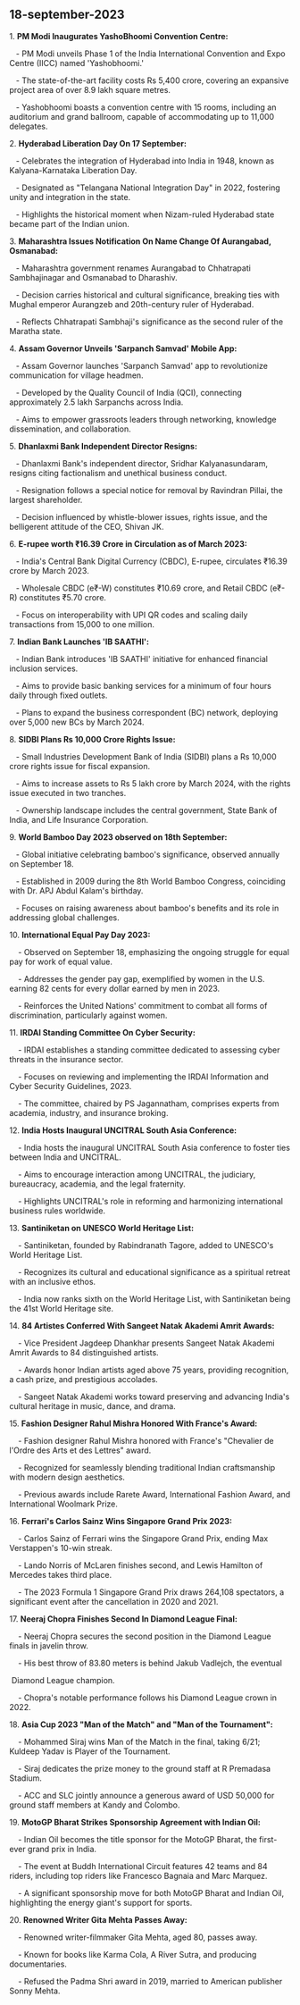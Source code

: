 ## 18-september-2023

1\. **PM Modi Inaugurates YashoBhoomi Convention Centre:**

   - PM Modi unveils Phase 1 of the India International Convention and Expo Centre (IICC) named 'Yashobhoomi.'

   - The state-of-the-art facility costs Rs 5,400 crore, covering an expansive project area of over 8.9 lakh square metres.

   - Yashobhoomi boasts a convention centre with 15 rooms, including an auditorium and grand ballroom, capable of accommodating up to 11,000 delegates.

2\. **Hyderabad Liberation Day On 17 September:**

   - Celebrates the integration of Hyderabad into India in 1948, known as Kalyana-Karnataka Liberation Day.

   - Designated as "Telangana National Integration Day" in 2022, fostering unity and integration in the state.

   - Highlights the historical moment when Nizam-ruled Hyderabad state became part of the Indian union.

3\. **Maharashtra Issues Notification On Name Change Of Aurangabad, Osmanabad:**

   - Maharashtra government renames Aurangabad to Chhatrapati Sambhajinagar and Osmanabad to Dharashiv.

   - Decision carries historical and cultural significance, breaking ties with Mughal emperor Aurangzeb and 20th-century ruler of Hyderabad.

   - Reflects Chhatrapati Sambhaji's significance as the second ruler of the Maratha state.

4\. **Assam Governor Unveils 'Sarpanch Samvad' Mobile App:**

   - Assam Governor launches 'Sarpanch Samvad' app to revolutionize communication for village headmen.

   - Developed by the Quality Council of India (QCI), connecting approximately 2.5 lakh Sarpanchs across India.

   - Aims to empower grassroots leaders through networking, knowledge dissemination, and collaboration.

5\. **Dhanlaxmi Bank Independent Director Resigns:**

   - Dhanlaxmi Bank's independent director, Sridhar Kalyanasundaram, resigns citing factionalism and unethical business conduct.

   - Resignation follows a special notice for removal by Ravindran Pillai, the largest shareholder.

   - Decision influenced by whistle-blower issues, rights issue, and the belligerent attitude of the CEO, Shivan JK.

6\. **E-rupee worth ₹16.39 Crore in Circulation as of March 2023:**

   - India's Central Bank Digital Currency (CBDC), E-rupee, circulates ₹16.39 crore by March 2023.

   - Wholesale CBDC (e₹-W) constitutes ₹10.69 crore, and Retail CBDC (e₹-R) constitutes ₹5.70 crore.

   - Focus on interoperability with UPI QR codes and scaling daily transactions from 15,000 to one million.

7\. **Indian Bank Launches 'IB SAATHI':**

   - Indian Bank introduces 'IB SAATHI' initiative for enhanced financial inclusion services.

   - Aims to provide basic banking services for a minimum of four hours daily through fixed outlets.

   - Plans to expand the business correspondent (BC) network, deploying over 5,000 new BCs by March 2024.

8\. **SIDBI Plans Rs 10,000 Crore Rights Issue:**

   - Small Industries Development Bank of India (SIDBI) plans a Rs 10,000 crore rights issue for fiscal expansion.

   - Aims to increase assets to Rs 5 lakh crore by March 2024, with the rights issue executed in two tranches.

   - Ownership landscape includes the central government, State Bank of India, and Life Insurance Corporation.

9\. **World Bamboo Day 2023 observed on 18th September:**

   - Global initiative celebrating bamboo's significance, observed annually on September 18.

   - Established in 2009 during the 8th World Bamboo Congress, coinciding with Dr. APJ Abdul Kalam's birthday.

   - Focuses on raising awareness about bamboo's benefits and its role in addressing global challenges.

10\. **International Equal Pay Day 2023:**

    - Observed on September 18, emphasizing the ongoing struggle for equal pay for work of equal value.

    - Addresses the gender pay gap, exemplified by women in the U.S. earning 82 cents for every dollar earned by men in 2023.

    - Reinforces the United Nations' commitment to combat all forms of discrimination, particularly against women.

11\. **IRDAI Standing Committee On Cyber Security:**

    - IRDAI establishes a standing committee dedicated to assessing cyber threats in the insurance sector.

    - Focuses on reviewing and implementing the IRDAI Information and Cyber Security Guidelines, 2023.

    - The committee, chaired by PS Jagannatham, comprises experts from academia, industry, and insurance broking.

12\. **India Hosts Inaugural UNCITRAL South Asia Conference:**

    - India hosts the inaugural UNCITRAL South Asia conference to foster ties between India and UNCITRAL.

    - Aims to encourage interaction among UNCITRAL, the judiciary, bureaucracy, academia, and the legal fraternity.

    - Highlights UNCITRAL's role in reforming and harmonizing international business rules worldwide.

13\. **Santiniketan on UNESCO World Heritage List:**

    - Santiniketan, founded by Rabindranath Tagore, added to UNESCO's World Heritage List.

    - Recognizes its cultural and educational significance as a spiritual retreat with an inclusive ethos.

    - India now ranks sixth on the World Heritage List, with Santiniketan being the 41st World Heritage site.

14\. **84 Artistes Conferred With Sangeet Natak Akademi Amrit Awards:**

    - Vice President Jagdeep Dhankhar presents Sangeet Natak Akademi Amrit Awards to 84 distinguished artists.

    - Awards honor Indian artists aged above 75 years, providing recognition, a cash prize, and prestigious accolades.

    - Sangeet Natak Akademi works toward preserving and advancing India's cultural heritage in music, dance, and drama.

15\. **Fashion Designer Rahul Mishra Honored With France's Award:**

    - Fashion designer Rahul Mishra honored with France's "Chevalier de l'Ordre des Arts et des Lettres" award.

    - Recognized for seamlessly blending traditional Indian craftsmanship with modern design aesthetics.

    - Previous awards include Rarete Award, International Fashion Award, and International Woolmark Prize.

16\. **Ferrari's Carlos Sainz Wins Singapore Grand Prix 2023:**

    - Carlos Sainz of Ferrari wins the Singapore Grand Prix, ending Max Verstappen's 10-win streak.

    - Lando Norris of McLaren finishes second, and Lewis Hamilton of Mercedes takes third place.

    - The 2023 Formula 1 Singapore Grand Prix draws 264,108 spectators, a significant event after the cancellation in 2020 and 2021.

17\. **Neeraj Chopra Finishes Second In Diamond League Final:**

    - Neeraj Chopra secures the second position in the Diamond League finals in javelin throw.

    - His best throw of 83.80 meters is behind Jakub Vadlejch, the eventual

 Diamond League champion.

    - Chopra's notable performance follows his Diamond League crown in 2022.

18\. **Asia Cup 2023 "Man of the Match" and "Man of the Tournament":**

    - Mohammed Siraj wins Man of the Match in the final, taking 6/21; Kuldeep Yadav is Player of the Tournament.

    - Siraj dedicates the prize money to the ground staff at R Premadasa Stadium.

    - ACC and SLC jointly announce a generous award of USD 50,000 for ground staff members at Kandy and Colombo.

19\. **MotoGP Bharat Strikes Sponsorship Agreement with Indian Oil:**

    - Indian Oil becomes the title sponsor for the MotoGP Bharat, the first-ever grand prix in India.

    - The event at Buddh International Circuit features 42 teams and 84 riders, including top riders like Francesco Bagnaia and Marc Marquez.

    - A significant sponsorship move for both MotoGP Bharat and Indian Oil, highlighting the energy giant's support for sports.

20\. **Renowned Writer Gita Mehta Passes Away:**

    - Renowned writer-filmmaker Gita Mehta, aged 80, passes away.

    - Known for books like Karma Cola, A River Sutra, and producing documentaries.

    - Refused the Padma Shri award in 2019, married to American publisher Sonny Mehta.